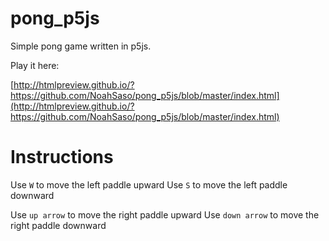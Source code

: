 pong_p5js
=========

Simple pong game written in p5js.

Play it here:

[http://htmlpreview.github.io/?https://github.com/NoahSaso/pong_p5js/blob/master/index.html](http://htmlpreview.github.io/?https://github.com/NoahSaso/pong_p5js/blob/master/index.html)

Instructions
============

Use `W` to move the left paddle upward
Use `S` to move the left paddle downward

Use `up arrow` to move the right paddle upward
Use `down arrow` to move the right paddle downward